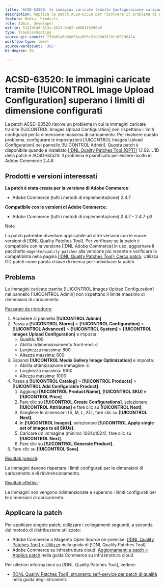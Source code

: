 ```yaml
---
title: 'ACSD-63520: le immagini caricate tramite Configurazione caricamento immagine superano i limiti di dimensione configurati'
description: Applica la patch ACSD-63520 per risolvere il problema di Adobe Commerce per cui le immagini caricate tramite la configurazione di caricamento immagini nel pannello di amministrazione non rispettano i limiti configurati per la dimensione massima del caricamento.
feature: Media, Products
role: Admin, Developer
exl-id: 5132bfa9-813a-4623-8e02-a8801f6396e8
type: Troubleshooting
source-git-commit: 7fdb02a6d89d50ea593c5fd99d78101f89198424
workflow-type: tm+mt
source-wordcount: '365'
ht-degree: 0%

---
```


# ACSD-63520: le immagini caricate tramite [!UICONTROL Image Upload Configuration] superano i limiti di dimensione configurati

La patch ACSD-63520 risolve un problema in cui le immagini caricate tramite [!UICONTROL Images Upload Configuration] non rispettano i limiti configurati per la dimensione massima di caricamento. Per risolvere questo problema, configurare le impostazioni [!UICONTROL Images Upload Configuration] nel pannello [!UICONTROL Admin]. Questa patch è disponibile quando è installato [[!DNL Quality Patches Tool (QPT)]](/help/tools/quality-patches-tool/quality-patches-tool-to-self-serve-quality-patches.md) 1.1.62. L’ID della patch è ACSD-63520. Il problema è pianificato per essere risolto in Adobe Commerce 2.4.8.

## Prodotti e versioni interessati

**La patch è stata creata per la versione di Adobe Commerce:**
* Adobe Commerce (tutti i metodi di implementazione) 2.4.7

**Compatibile con le versioni di Adobe Commerce:**
* Adobe Commerce (tutti i metodi di implementazione) 2.4.7 - 2.4.7-p3

>[!NOTE]
>
>La patch potrebbe diventare applicabile ad altre versioni con le nuove versioni di [!DNL Quality Patches Tool]. Per verificare se la patch è compatibile con la versione [!DNL Adobe Commerce] in uso, aggiornare il pacchetto `magento/quality-patches` alla versione più recente e verificare la compatibilità nella pagina [[!DNL Quality Patches Tool]: Cerca patch](https://experienceleague.adobe.com/tools/commerce-quality-patches/index.html). Utilizza l’ID patch come parola chiave di ricerca per individuare la patch.

## Problema

Le immagini caricate tramite [!UICONTROL Images Upload Configuration] nel pannello [!UICONTROL Admin] non rispettano il limite massimo di dimensioni di caricamento.

<u>Passaggi da riprodurre</u>:

1. Accedere al pannello **[!UICONTROL Admin]**.
1. Passa a **[!UICONTROL Stores]** > **[!UICONTROL Configuration]** > **[!UICONTROL Advanced]** > **[!UICONTROL System]** > **[!UICONTROL Images Upload Configuration]** e imposta:
   * Qualità: 100
   * Abilita ridimensionamento front-end: sì
   * Larghezza massima: 800
   * Altezza massima: 600
1. Espandi **[!UICONTROL Media Gallery Image Optimization]** e imposta:
   * Abilita ottimizzazione immagine: sì
   * Larghezza massima: 1000
   * Altezza massima: 1000
1. Passa a **[!UICONTROL Catalog]** > **[!UICONTROL Products]** > **[!UICONTROL Add Configurable Product]**.
   1. Aggiungi **[!UICONTROL Product Name]**, **[!UICONTROL SKU]** e **[!UICONTROL Price]**.
   1. Fare clic su **[!UICONTROL Create Configurations]**, selezionare **[!UICONTROL Attributes]** e fare clic su **[!UICONTROL Next]**.
   1. Scegliere le dimensioni (S, M, L, XL), fare clic su **[!UICONTROL Next]**.
   1. In **[!UICONTROL Images]**, selezionare **[!UICONTROL Apply single set of images to all SKUs]**.
   1. Caricare un&#39;immagine (minimo 1024x1024), fare clic su **[!UICONTROL Next]**.
   1. Fare clic su **[!UICONTROL Generate Product]**.
1. Fare clic su **[!UICONTROL Save]**.

<u>Risultati previsti</u>:

Le immagini devono rispettare i limiti configurati per le dimensioni di caricamento e di ridimensionamento.

<u>Risultati effettivi</u>:

Le immagini non vengono ridimensionate e superano i limiti configurati per le dimensioni di caricamento.

## Applicare la patch

Per applicare singole patch, utilizzare i collegamenti seguenti, a seconda del metodo di distribuzione utilizzato:

* Adobe Commerce o Magento Open Source on-premise: [[!DNL Quality Patches Tool] > Utilizzo](/help/tools/quality-patches-tool/usage.md) nella guida di [!DNL Quality Patches Tool].
* Adobe Commerce su infrastruttura cloud: [Aggiornamenti e patch > Applica patch](https://experienceleague.adobe.com/docs/commerce-cloud-service/user-guide/develop/upgrade/apply-patches.html) nella guida Commerce su infrastruttura cloud.

Per ulteriori informazioni su [!DNL Quality Patches Tool], vedere:

* [[!DNL Quality Patches Tool]: strumento self-service per patch di qualità](/help/tools/quality-patches-tool/quality-patches-tool-to-self-serve-quality-patches.md) nella guida degli strumenti.
